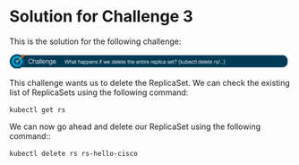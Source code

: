# Solution for Challenge 3

This is the solution for the following challenge:

![Challenge 3](../../img/challenge3.png?raw=true "Challenge 3")

This challenge wants us to delete the ReplicaSet. We can check the existing list of ReplicaSets using the following command:

```
kubectl get rs
```

We can now go ahead and delete our ReplicaSet using the following command::

```
kubectl delete rs rs-hello-cisco
```

